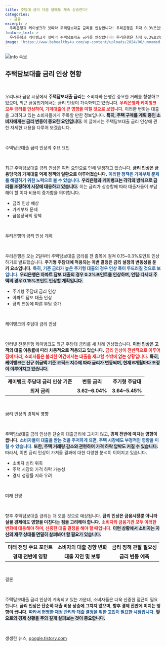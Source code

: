 ```yaml
---
title: 주담대 금리 다음 달에도 계속 상승한다!
categories:
  - 금융
excerpt: >
  우리은행과 케이뱅크가 잇따라 주택담보대출 금리를 인상합니다! 우리은행은 최대 0.3%포인트, 케이뱅크는 이번 달 세 번째 인상으로 집주인들의 부담이 더욱 커질 전망입니다. 이 금리 인상의 배경과 전망을 알아보세요!
feature_text: >
  우리은행과 케이뱅크가 잇따라 주택담보대출 금리를 인상합니다! 우리은행은 최대 0.3%포인트, 케이뱅크는 이번 달 세 번째 인상으로 집주인들의 부담이 더욱 커질 전망입니다. 이 금리 인상의 배경과 전망을 알아보세요!
image: 'https://www.behealthy4u.com/wp-content/uploads/2024/06/unnamed-file.png'
---
```


<p><img src="https://www.behealthy4u.com/wp-content/uploads/2024/06/unnamed-file.png" alt="info 속보" /></p>

<h2 data-ke-size="size26">주택담보대출 금리 인상 현황</h2>

<p data-ke-size="size16">&nbsp;</p>

<p>우리나라 금융 시장에서 <b>주택담보대출 금리</b>는 소비자와 은행간 중요한 거래를 형성하고 있으며, 최근 금융업계에서는 금리 인상이 가속화되고 있습니다. <b><span style="color: #ee2323;">우리은행과 케이뱅크 모두 금리를 인상하여, 가계대출에 큰 영향을 미칠 것으로 보입니다.</span></b> 이러한 변화는 대출을 고려하고 있는 소비자들에게 주목할 만한 정보입니다. <b><span style="background-color: #21538527;">특히, 주택 구매를 계획 중인 소비자에게는 금리 변동이 중요한 요인입니다.</span></b> 이 글에서는 주택담보대출 금리 인상에 관한 자세한 내용을 다루어 보겠습니다.</p>

<p data-ke-size="size16">&nbsp;</p>

<p>주택담보대출 금리 인상의 주요 요인</p>

<p data-ke-size="size16">&nbsp;</p>

<p>최근 주택담보대출 금리 인상은 여러 요인으로 인해 발생하고 있습니다. <b>금리 인상은 금융당국의 가계대출 억제 정책의 일환으로 이루어졌습니다.</b> <b><span style="color: #1a5490;">이러한 정책은 가계부채 문제를 해결하기 위한 노력으로 볼 수 있습니다.</span></b> <b><span style="background-color: #21538527;">우리은행과 케이뱅크는 각각의 방식으로 금리를 조정하여 시장에 대응하고 있습니다.</span></b> 이는 금리가 상승함에 따라 대출자들이 부담해야 할 이자 비용이 증가함을 의미합니다.</p>

<ul>
<li>금리 인상 예상</li>
<li>가계부채 문제</li>
<li>금융당국의 정책</li>
</ul>

<p data-ke-size="size16">&nbsp;</p>

<p>우리은행의 금리 인상 계획</p>

<p data-ke-size="size16">&nbsp;</p>

<p>우리은행은 오는 2일부터 주택담보대출 금리를 전 종목에 걸쳐 0.15~0.3%포인트 인상하기로 발표했습니다. <b>주기형 주담대에 적용되는 이번 결정은 금리 설정의 변동성을 둔 키 요소입니다.</b> <b><span style="color: #1a5490;">특히, 기존 금리가 높은 주기형 대출의 경우 인상 폭이 두드러질 것으로 보입니다.</span></b> <b><span style="background-color: #21538527;">우리은행은 아파트 담보 대출의 경우 0.2%포인트를 인상하며, 연립·다세대 주택의 경우 0.15%포인트 인상할 계획입니다.</span></b></p>

<ul>
<li>주기형 주담대 금리 인상</li>
<li>아파트 담보 대출 인상</li>
<li>금리 변동에 따른 부담 증가</li>
</ul>

<p data-ke-size="size16">&nbsp;</p>

<p>케이뱅크의 주담대 금리 인상</p>

<p data-ke-size="size16">&nbsp;</p>

<p>인터넷 전문은행 케이뱅크도 최근 주담대 금리를 세 차례 인상했습니다. <b>이번 인상은 고객의 대출 이용률에 따라 차등적으로 적용되고 있습니다.</b> <b><span style="color: #ee2323;">금리 인상이 전반적으로 이루어짐에 따라, 소비자들은 불리한 여건에서는 대출을 재고할 수밖에 없는 상황입니다.</span></b> <b><span style="background-color: #21538527;">특히, 케이뱅크는 신규 취급액 기준 코픽스 지수에 따라 금리가 변동되며, 현재 6개월마다 조정이 이루어지고 있습니다.</span></b></p>

<table>
<tr>
<td style="text-align: center; height: 17px;"><b>케이뱅크 주담대 금리 인상 기준</b></td>
<td style="text-align: center; height: 17px;"><b>변동 금리</b></td>
<td style="text-align: center; height: 17px;"><b>주기형 주담대</b></td>
</tr>
<tr>
<td style="text-align: center; height: 17px;"><b>최저 금리</b></td>
<td style="text-align: center; height: 17px;"><b>3.62~6.04%</b></td>
<td style="text-align: center; height: 17px;"><b>3.64~5.45%</b></td>
</tr>
</table>

<p data-ke-size="size16">&nbsp;</p>

<p>금리 인상의 경제적 영향</p>

<p data-ke-size="size16">&nbsp;</p>

<p>주택담보대출 금리 인상은 단순히 대출금리에 그치지 않고, <b>경제 전반에 미치는 영향이 큽니다.</b> <b><span style="color: #1a5490;">소비자들이 대출을 받는 것을 주저하게 되면, 주택 시장에도 부정적인 영향을 미칠 수 있습니다.</span></b> <b><span style="background-color: #21538527;">또한, 주택 거래량 감소와 관련하여 가격 하락 압박도 커질 수 있습니다.</span></b> 따라서, 이번 금리 인상이 가져올 결과에 대한 다양한 분석이 이어지고 있습니다.</p>

<ul>
<li>소비자 심리 위축</li>
<li>주택 시장의 가격 하락 가능성</li>
<li>경제 성장률 저하 우려</li>
</ul>

<p data-ke-size="size16">&nbsp;</p>

<p>미래 전망</p>

<p data-ke-size="size16">&nbsp;</p>

<p>향후 주택담보대출 금리는 더 오를 것으로 예상됩니다. <b>금리 인상은 금융시장뿐 아니라 실물 경제에도 영향을 미친다는 점을 고려해야 합니다.</b> <b><span style="color: #ee2323;">소비자와 금융기관 모두 이러한 변화에 대응해야 하며, 신중한 대출 결정을 해야 할 때입니다.</span></b> <b><span style="background-color: #21538527;">이런 상황에서 소비자는 자신의 재무 상태를 면밀히 살펴봐야 할 필요가 있습니다.</span></b></p>

<table>
<tr>
<td style="text-align: center; height: 17px;"><b>미래 전망 주요 포인트</b></td>
<td style="text-align: center; height: 17px;"><b>소비자의 대출 경향 변화</b></td>
<td style="text-align: center; height: 17px;"><b>금리 정책 관찰 필요성</b></td>
</tr>
<tr>
<td style="text-align: center; height: 17px;"><b>경제 전반에 영향</b></td>
<td style="text-align: center; height: 17px;"><b>대출 지연 및 보류</b></td>
<td style="text-align: center; height: 17px;"><b>금리 변동 예측</b></td>
</tr>
</table>

<p data-ke-size="size16">&nbsp;</p>

<p>결론</p>

<p data-ke-size="size16">&nbsp;</p>

<p>주택담보대출 금리 인상이 계속되고 있는 가운데, 소비자들은 더욱 신중한 접근이 필요합니다. <b>금리 인상은 단순히 대출 비용 상승에 그치지 않으며, 향후 경제 전반에 미치는 영향이 큽니다.</b> <b><span style="color: #1a5490;">따라서 현명한 재정 관리와 대출 결정을 위한 고민이 필요한 시점입니다.</span></b> <b><span style="background-color: #21538527;">앞으로의 경제 상황을 주의 깊게 살펴보는 것이 중요합니다.</span></b> </p>

<p data-ke-size="size16">&nbsp;</p>
생생한 뉴스, <a href="https://qoogle.tistory.com" rel="dofollow">qoogle.tistory.com</a>


